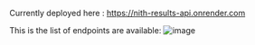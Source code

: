 Currently deployed here : https://nith-results-api.onrender.com

This is the list of endpoints are available:
![image](https://user-images.githubusercontent.com/53190754/209459665-fa58d8f1-2694-4de9-b84e-18ee8aa37a37.png)
